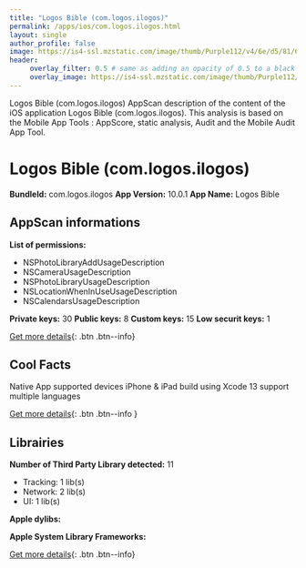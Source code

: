 ```yaml
---
title: "Logos Bible (com.logos.ilogos)"
permalink: /apps/ios/com.logos.ilogos.html
layout: single
author_profile: false
image: https://is4-ssl.mzstatic.com/image/thumb/Purple112/v4/6e/d5/81/6ed58169-fff4-48da-6f6f-976341c2e533/AppIcon-0-1x_U007emarketing-0-10-0-0-0-85-220.png/512x512bb.jpg
header: 
     overlay_filter: 0.5 # same as adding an opacity of 0.5 to a black background
     overlay_image: https://is4-ssl.mzstatic.com/image/thumb/Purple112/v4/6e/d5/81/6ed58169-fff4-48da-6f6f-976341c2e533/AppIcon-0-1x_U007emarketing-0-10-0-0-0-85-220.png/512x512bb.jpg
---
```

Logos Bible (com.logos.ilogos) AppScan description of the content of the iOS application Logos Bible (com.logos.ilogos). This analysis is based on the Mobile App Tools : AppScore, static analysis, Audit and the Mobile Audit App Tool.

# Logos Bible (com.logos.ilogos)

**BundleId:** com.logos.ilogos
**App Version:** 10.0.1
**App Name:** Logos Bible


## AppScan informations 

**List of permissions:** 
- NSPhotoLibraryAddUsageDescription
- NSCameraUsageDescription
- NSPhotoLibraryUsageDescription
- NSLocationWhenInUseUsageDescription
- NSCalendarsUsageDescription
  
  
**Private keys:** 30
**Public keys:** 8
**Custom keys:** 15
**Low securit keys:** 1
  
[Get more details](/pricing.html){: .btn .btn--info}

## Cool Facts

Native App
supported devices iPhone & iPad
build using Xcode 13
support multiple languages
  
[Get more details](/pricing.html){: .btn .btn--info }

## Librairies 
**Number of Third Party Library detected:** 11
- Tracking: 1 lib(s)
- Network: 2 lib(s)
- UI: 1 lib(s)


**Apple dylibs:**


**Apple System Library Frameworks:**


  
[Get more details](/pricing.html){: .btn .btn--info}

